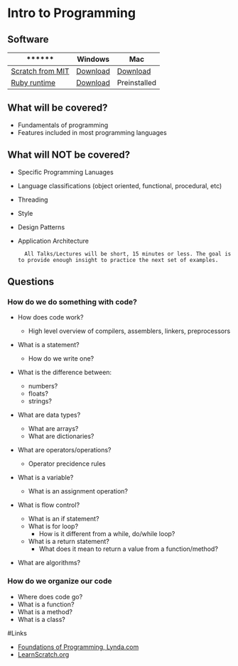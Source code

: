 # Intro to Programming

## Software

******	| Windows | Mac 
-|-|-
[Scratch from MIT](http://scratch.mit.edu/) | [Download](http://download.scratch.mit.edu/ScratchInstaller1.4.exe) | [Download](http://download.scratch.mit.edu/MacScratch1.4.dmg)
[Ruby runtime](http://rubyinstaller.org/downloads/) | [Download](http://rubyforge.org/frs/download.php/75851/rubyinstaller-1.8.7-p358.exe) | Preinstalled


## What will be covered?
* Fundamentals of programming
* Features included in most programming languages

## What will NOT be covered?
* Specific Programming Lanuages
* Language classifications (object oriented, functional, procedural, etc)
* Threading
* Style
* Design Patterns
* Application Architecture


		All Talks/Lectures will be short, 15 minutes or less. The goal is to provide enough insight to practice the next set of examples.


## Questions

### How do we do something with code?
* How does code work?
	* High level overview of compilers, assemblers, linkers, preprocessors
	
* What is a statement?
	* How do we write one?

* What is the difference between:
	* numbers?
	* floats?
	* strings?

* What are data types?
	* What are arrays?
	* What are dictionaries?
	
* What are operators/operations?
	* Operator precidence rules
	
* What is a variable?
	* What is an assignment operation?


* What is flow control?
	* What is an if statement?
	* What is for loop?
		* How is it different from a while, do/while loop?
	* What is a return statement?
		* What does it mean to return a value from a function/method?
* What are algorithms?

### How do we organize our code

* Where does code go?
* What is a function?
* What is a method?
* What is a class?



#Links
* [Foundations of Programming, Lynda.com](http://www.lynda.com/JavaScript-tutorials/Foundations-of-Programming-Fundamentals/83603-2.html)
* [LearnScratch.org](http://learnscratch.org)

